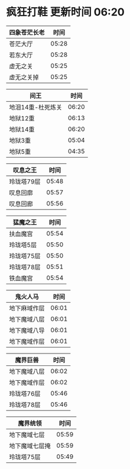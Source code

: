 # 疯狂打鞋 更新时间 06:20

| 四象苍茫长老   | 时间    |
|--------|-------|
| 苍茫大厅 | 05:28 |
| 若东大厅 | 05:28 |
| 虚无之关 | 05:25 |
| 虚无之关掉 | 05:25 |

| 间王   | 时间    |
|--------|-------|
| 地泪14重-杜死炼关 | 06:20 |
| 地狱12重 | 06:13 |
| 地狱14重 | 06:20 |
| 地狱3重 | 05:04 |
| 地狱5重 | 04:35 |

| 叹息之王   | 时间    |
|--------|-------|
| 玲珑塔79层 | 05:48 |
| 叹息回廓 | 05:57 |
| 叹息回廊 | 05:56 |

| 猛魔之王   | 时间    |
|--------|-------|
| 扶血魔宫 | 05:54 |
| 玲珑塔5层 | 05:50 |
| 玲珑塔75层 | 05:50 |
| 玲珑塔78层 | 05:51 |
| 铁血魔宫 | 05:54 |

| 鬼火人马   | 时间    |
|--------|-------|
| 地下麻域作层 | 06:01 |
| 地下魔域八层 | 06:01 |
| 地下魔域八导 | 06:01 |
| 地下魔域作层 | 06:01 |

| 魔界巨兽   | 时间    |
|--------|-------|
| 地下魔域八层 | 06:02 |
| 地下魔域作层 | 06:02 |
| 玲珑塔76层 | 05:46 |
| 玲珑塔78层 | 05:46 |

| 魔界统领   | 时间    |
|--------|-------|
| 地下魔域七层 | 05:59 |
| 地下魔域七层掩 | 05:59 |
| 玲珑塔75层 | 05:49 |